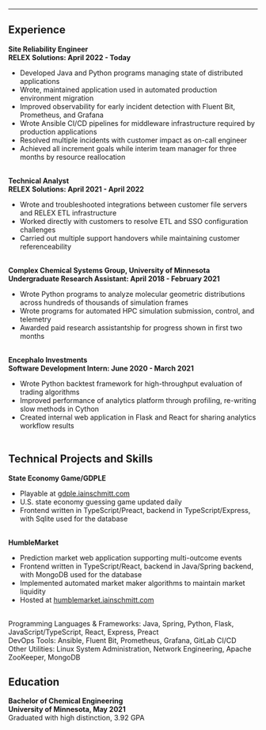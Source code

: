 <hr></hr>

## Experience

**Site Reliability Engineer**<br>
**RELEX Solutions: April 2022 - Today**<br>

- Developed Java and Python programs managing state of distributed applications
- Wrote, maintained application used in automated production environment migration
- Improved observability for early incident detection with Fluent Bit, Prometheus, and Grafana
- Wrote Ansible CI/CD pipelines for middleware infrastructure required by production applications
- Resolved multiple incidents with customer impact as on-call engineer
- Achieved all increment goals while interim team manager for three months by resource reallocation
  <br><br>

**Technical Analyst**<br>
**RELEX Solutions: April 2021 - April 2022**<br>

- Wrote and troubleshooted integrations between customer file servers and RELEX ETL infrastructure
- Worked directly with customers to resolve ETL and SSO configuration challenges
- Carried out multiple support handovers while maintaining customer referenceability
  <br><br>

**Complex Chemical Systems Group, University of Minnesota**<br>
**Undergraduate Research Assistant: April 2018 - February 2021**<br>

- Wrote Python programs to analyze molecular geometric distributions across hundreds of thousands of simulation frames
- Wrote programs for automated HPC simulation submission, control, and telemetry
- Awarded paid research assistantship for progress shown in first two months
  <br><br>

**Encephalo Investments**<br>
**Software Development Intern: June 2020 - March 2021**<br>

- Wrote Python backtest framework for high-throughput evaluation of trading algorithms
- Improved performance of analytics platform through profiling, re-writing slow methods in Cython
- Created internal web application in Flask and React for sharing analytics workflow results
  <br><br>

## Technical Projects and Skills

**State Economy Game/GDPLE**

- Playable at [gdple.iainschmitt.com](https://gdple.iainschmitt.com)
- U.S. state economy guessing game updated daily
- Frontend written in TypeScript/Preact, backend in TypeScript/Express, with Sqlite used for the database
  <br><br>

**HumbleMarket**<br>

- Prediction market web application supporting multi-outcome events
- Frontend written in TypeScript/React, backend in Java/Spring backend, with MongoDB used for the database
- Implemented automated market maker algorithms to maintain market liquidity
- Hosted at [humblemarket.iainschmitt.com](https://humblemarket.iainschmitt.com)
  <br><br>

Programming Languages & Frameworks: Java, Spring, Python, Flask, JavaScript/TypeScript, React, Express, Preact<br>
DevOps Tools: Ansible, Fluent Bit, Prometheus, Grafana, GitLab CI/CD<br>
Other Utilities: Linux System Administration, Network Engineering, Apache ZooKeeper, MongoDB<br>

## Education

**Bachelor of Chemical Engineering**<br>
**University of Minnesota, May 2021**<br>
Graduated with high distinction, 3.92 GPA
<br><br>
